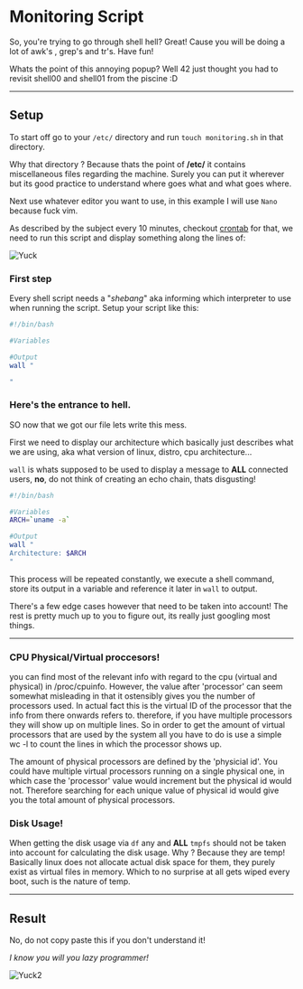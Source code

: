 # Monitoring Script

So, you're trying to go through shell hell? Great! Cause you will be doing a lot of awk's , grep's and tr's. Have fun!

Whats the point of this annoying popup? Well 42 just thought you had to revisit shell00 and shell01 from the piscine :D

---

## Setup

To start off go to your ```/etc/``` directory and run ```touch monitoring.sh``` in that directory.

Why that directory ? Because thats the point of **/etc/** it contains miscellaneous files regarding the machine. Surely you can put it wherever but its good practice to understand where goes what and what goes where.

Next use whatever editor you want to use, in this example I will use ```Nano``` because fuck vim.

As described by the subject every 10 minutes, checkout [crontab](../crontab/index.md) for that, we need to run this script and display something along the lines of:

![Yuck](/images/Monitoring.png)

### First step

Every shell script needs a "*shebang*" aka informing which interpreter to use when
running the script. Setup your script like this:

```bash
#!/bin/bash

#Variables

#Output
wall "

"
```

### Here's the entrance to hell.

SO now that we got our file lets write this mess.

First we need to display our architecture which basically just describes what we are using, aka what version of linux, distro, cpu architecture...

```wall``` is whats supposed to be used to display a message to **ALL** connected users, **no**, do not think of creating an echo chain, thats disgusting! 

```bash
#!/bin/bash

#Variables
ARCH=`uname -a`

#Output
wall "
Architecture: $ARCH
"
```

This process will be repeated constantly, we execute a shell command, store its output in a variable and reference it later in ```wall``` to output.

There's a few edge cases however that need to be taken into account! The rest is pretty much up to you to figure out, its really just googling most things.

---

### CPU Physical/Virtual proccesors!
you can find most of the relevant info with regard to the cpu (virtual and physical) in /proc/cpuinfo. 
However, the value after 'processor' can seem somewhat misleading in that it ostensibly gives you the number of processors used. 
In actual fact this is the virtual ID of the processor that the info from there onwards refers to. therefore, if you have multiple processors they will show up on multiple lines. 
So in order to get the amount of virtual processors that are used by the system all you have to do is use a simple wc -l to count the lines in which the processor shows up. 

The amount of physical processors are defined by the 'physicial id'. You could have multiple virtual processors running on a single physical one, in which case the 'processor' value would increment but the physical id would not. 
Therefore searching for each unique value of physical id would give you the total amount of physical processors. 

### Disk Usage!

When getting the disk usage via ```df``` any and **ALL** ```tmpfs``` should not be taken into account for calculating the disk usage. Why ? Because they are temp! Basically linux does not allocate actual disk space for them, they purely exist as virtual files in memory. Which to no surprise at all gets wiped every boot, such is the nature of temp.

---

## Result

No, do not copy paste this if you don't understand it!

*I know you will you lazy programmer!*

![Yuck2](/images/Monitor.png)
